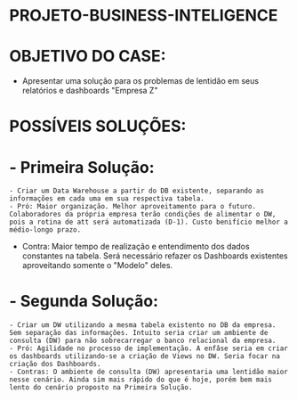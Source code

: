 # PROJETO-BUSINESS-INTELIGENCE

# OBJETIVO DO CASE:

  - Apresentar uma solução para os problemas de lentidão em seus relatórios e dashboards "Empresa Z"

# POSSÍVEIS SOLUÇÕES:

 # - Primeira Solução:
    - Criar um Data Warehouse a partir do DB existente, separando as informações em cada uma em sua respectiva tabela.
    - Pró: Maior organização. Melhor aproveitamento para o futuro. Colaboradores da própria empresa terão condições de alimentar o DW, pois a rotina de att será automatizada (D-1). Custo benifício melhor a médio-longo prazo.
  - Contra: Maior tempo de realização e entendimento dos dados constantes na tabela. Será necessário refazer os Dashboards existentes aproveitando somente o "Modelo" deles.

 # - Segunda Solução: 
    - Criar um DW utilizando a mesma tabela existento no DB da empresa. Sem separação das informações. Intuito seria criar um ambiente de consulta (DW) para não sobrecarregar o banco relacional da empresa.
    - Pró: Agilidade no processo de implementação. A enfâse seria em criar os dashboards utilizando-se a criação de Views no DW. Seria focar na criação dos Dashboards.
    - Contras: O ambiente de consulta (DW) apresentaria uma lentidão maior nesse cenário. Ainda sim mais rápido do que é hoje, porém bem mais lento do cenário proposto na Primeira Solução. 
    

    
